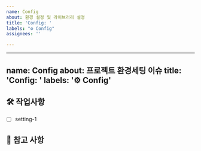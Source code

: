 ```yaml
---
name: Config
about: 환경 설정 및 라이브러리 설정
title: 'Config: '
labels: "⚙️ Config"
assignees: ''

---
```


---
name: Config
about: 프로젝트 환경세팅 이슈
title: 'Config: '
labels: '⚙️ Config'
---

## 🛠️ 작업사항

<!-- 어떤 환경세팅 작업을 진행할지 알려주세요. -->

- [ ] setting-1

## 📖 참고 사항

<!-- 레퍼런스, 스크린샷 등을 넣어 주세요. -->
